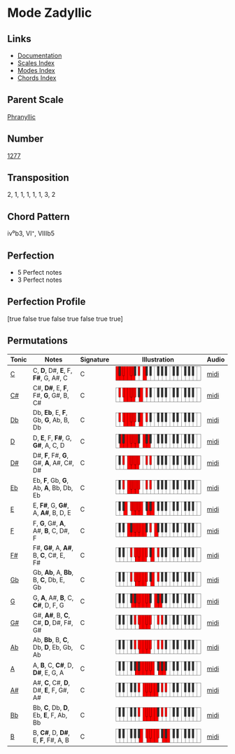 # Mode Zadyllic

## Links

- [Documentation](README.md)
- [Scales Index](Scales.md)
- [Modes Index](Modes.md)
- [Chords Index](Chords.md)

## Parent Scale

[Phranyllic](ScalePhranyllic.md)

## Number

[1277](https://ianring.com/musictheory/scales/1277)

## Transposition

2, 1, 1, 1, 1, 1, 3, 2

## Chord Pattern

iv⁰b3, VI⁺, VIIIb5

## Perfection

- 5 Perfect notes
- 3 Perfect notes

## Perfection Profile

[true false true false true false true true]

## Permutations

| Tonic | Notes | Signature | Illustration | Audio |
|-------|-------|-----------|--------------|-------|
| [C](ModeCNaturalZadyllic.md) | C, **D**, D#, **E**, F, **F#**, G, A#, C | C | ![CNaturalZadyllic](ModeCNaturalZadyllic.png) | [midi](https://github.com/edipermadi/music/blob/main/docs/ModeCNaturalZadyllic.mid?raw=true) |
| [C#](ModeCSharpZadyllic.md) | C#, **D#**, E, **F**, F#, **G**, G#, B, C# | C | ![CSharpZadyllic](ModeCSharpZadyllic.png) | [midi](https://github.com/edipermadi/music/blob/main/docs/ModeCSharpZadyllic.mid?raw=true) |
| [Db](ModeDFlatZadyllic.md) | Db, **Eb**, E, **F**, Gb, **G**, Ab, B, Db | C | ![DFlatZadyllic](ModeDFlatZadyllic.png) | [midi](https://github.com/edipermadi/music/blob/main/docs/ModeDFlatZadyllic.mid?raw=true) |
| [D](ModeDNaturalZadyllic.md) | D, **E**, F, **F#**, G, **G#**, A, C, D | C | ![DNaturalZadyllic](ModeDNaturalZadyllic.png) | [midi](https://github.com/edipermadi/music/blob/main/docs/ModeDNaturalZadyllic.mid?raw=true) |
| [D#](ModeDSharpZadyllic.md) | D#, **F**, F#, **G**, G#, **A**, A#, C#, D# | C | ![DSharpZadyllic](ModeDSharpZadyllic.png) | [midi](https://github.com/edipermadi/music/blob/main/docs/ModeDSharpZadyllic.mid?raw=true) |
| [Eb](ModeEFlatZadyllic.md) | Eb, **F**, Gb, **G**, Ab, **A**, Bb, Db, Eb | C | ![EFlatZadyllic](ModeEFlatZadyllic.png) | [midi](https://github.com/edipermadi/music/blob/main/docs/ModeEFlatZadyllic.mid?raw=true) |
| [E](ModeENaturalZadyllic.md) | E, **F#**, G, **G#**, A, **A#**, B, D, E | C | ![ENaturalZadyllic](ModeENaturalZadyllic.png) | [midi](https://github.com/edipermadi/music/blob/main/docs/ModeENaturalZadyllic.mid?raw=true) |
| [F](ModeFNaturalZadyllic.md) | F, **G**, G#, **A**, A#, **B**, C, D#, F | C | ![FNaturalZadyllic](ModeFNaturalZadyllic.png) | [midi](https://github.com/edipermadi/music/blob/main/docs/ModeFNaturalZadyllic.mid?raw=true) |
| [F#](ModeFSharpZadyllic.md) | F#, **G#**, A, **A#**, B, **C**, C#, E, F# | C | ![FSharpZadyllic](ModeFSharpZadyllic.png) | [midi](https://github.com/edipermadi/music/blob/main/docs/ModeFSharpZadyllic.mid?raw=true) |
| [Gb](ModeGFlatZadyllic.md) | Gb, **Ab**, A, **Bb**, B, **C**, Db, E, Gb | C | ![GFlatZadyllic](ModeGFlatZadyllic.png) | [midi](https://github.com/edipermadi/music/blob/main/docs/ModeGFlatZadyllic.mid?raw=true) |
| [G](ModeGNaturalZadyllic.md) | G, **A**, A#, **B**, C, **C#**, D, F, G | C | ![GNaturalZadyllic](ModeGNaturalZadyllic.png) | [midi](https://github.com/edipermadi/music/blob/main/docs/ModeGNaturalZadyllic.mid?raw=true) |
| [G#](ModeGSharpZadyllic.md) | G#, **A#**, B, **C**, C#, **D**, D#, F#, G# | C | ![GSharpZadyllic](ModeGSharpZadyllic.png) | [midi](https://github.com/edipermadi/music/blob/main/docs/ModeGSharpZadyllic.mid?raw=true) |
| [Ab](ModeAFlatZadyllic.md) | Ab, **Bb**, B, **C**, Db, **D**, Eb, Gb, Ab | C | ![AFlatZadyllic](ModeAFlatZadyllic.png) | [midi](https://github.com/edipermadi/music/blob/main/docs/ModeAFlatZadyllic.mid?raw=true) |
| [A](ModeANaturalZadyllic.md) | A, **B**, C, **C#**, D, **D#**, E, G, A | C | ![ANaturalZadyllic](ModeANaturalZadyllic.png) | [midi](https://github.com/edipermadi/music/blob/main/docs/ModeANaturalZadyllic.mid?raw=true) |
| [A#](ModeASharpZadyllic.md) | A#, **C**, C#, **D**, D#, **E**, F, G#, A# | C | ![ASharpZadyllic](ModeASharpZadyllic.png) | [midi](https://github.com/edipermadi/music/blob/main/docs/ModeASharpZadyllic.mid?raw=true) |
| [Bb](ModeBFlatZadyllic.md) | Bb, **C**, Db, **D**, Eb, **E**, F, Ab, Bb | C | ![BFlatZadyllic](ModeBFlatZadyllic.png) | [midi](https://github.com/edipermadi/music/blob/main/docs/ModeBFlatZadyllic.mid?raw=true) |
| [B](ModeBNaturalZadyllic.md) | B, **C#**, D, **D#**, E, **F**, F#, A, B | C | ![BNaturalZadyllic](ModeBNaturalZadyllic.png) | [midi](https://github.com/edipermadi/music/blob/main/docs/ModeBNaturalZadyllic.mid?raw=true) |
